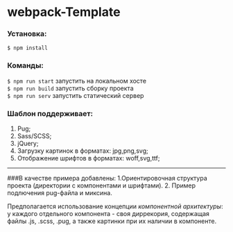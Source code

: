 # webpack-Template
### Установка: 
`$ npm install`
### Команды:   
`$ npm run start`   запустить на локальном хосте  
 `$ npm run build`   запустить сборку проекта  
 `$ npm run serv`  запустить статический сервер

### Шаблон поддерживает:
1. Pug;
2. Sass/SCSS;
3. jQuery;
4. Загрузку картинок в форматах: jpg,png,svg;
5. Отображение шрифтов в форматах: woff,svg,ttf;
_____________________________

###В качестве примера добавлены:
 1.Ориентировочная структура проекта (директории с компонентами и шрифтами).
 2. Пример подлючения pug-файла и миксина.

Предполагается использование концепции *компонентной архитектуры*:
 у каждого отдельного компонента - своя диррекория, содержащая файлы .js, .scss, .pug, 
 а также картинки при их наличии в компоненте.










